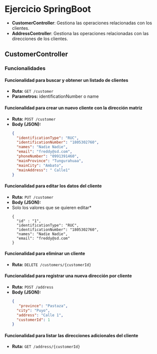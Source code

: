# Ejercicio SpringBoot


- **CustomerController**: Gestiona las operaciones relacionadas con los clientes.
- **AddressController**: Gestiona las operaciones relacionadas con las direcciones de los clientes.


## CustomerController

### Funcionalidades

#### **Funcionalidad para buscar y obtener un listado de clientes**
- **Ruta:** `GET /customer`
- **Parametros:** identificationNumber o name


#### **Funcionalidad para crear un nuevo cliente con la dirección matriz**
- **Ruta:** `POST /customer`
- **Body (JSON):**
  ```json
  {
    "identificationType": "RUC",
    "identificationNumber": "1805302760",
    "names": "Nadie Nadie",
    "email": "freddy@sd.com",
    "phoneNumber": "0991391460",
    "mainProvince": "Tungurahuaa",
    "mainCity": "Ambato",
    "mainAddress": " Calle1"
  }

#### **Funcionalidad para editar los datos del cliente**
- **Ruta:** `PUT /customer`
- **Body (JSON):**
- Solo los valores que se quieren editar*
  ```json, 
  {
    "id" : "1",
    "identificationType": "RUC",
    "identificationNumber": "1805302760",
    "names": "Nadie Nadie",
    "email": "freddy@sd.com"
  }

#### **Funcionalidad para eliminar un cliente**
- **Ruta:** `DELETE /customers/{customerId}`


#### **Funcionalidad para registrar una nueva dirección por cliente**
- **Ruta:** `POST /address`
- **Body (JSON):**
  ```json
  {
     "province": "Pastaza",
    "city": "Puyo",
    "address": "Calle 1",
    "customerId": 1
  }

#### **Funcionalidad para listar las direcciones adicionales del cliente**
- **Ruta:** `GET /address/{customerId}`


